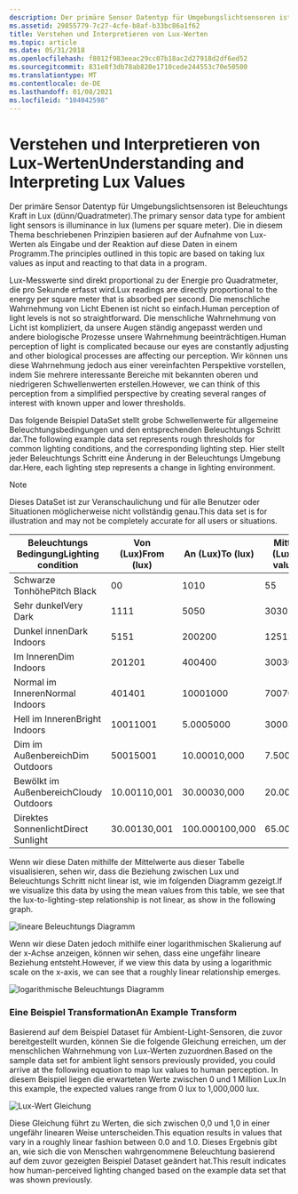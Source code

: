 ```yaml
---
description: Der primäre Sensor Datentyp für Umgebungslichtsensoren ist Beleuchtungs Kraft in Lux (dünn/Quadratmeter). Die in diesem Thema beschriebenen Prinzipien basieren auf der Aufnahme von Lux-Werten als Eingabe und der Reaktion auf diese Daten in einem Programm.
ms.assetid: 29855779-7c27-4cfe-b8af-b33bc86a1f62
title: Verstehen und Interpretieren von Lux-Werten
ms.topic: article
ms.date: 05/31/2018
ms.openlocfilehash: f8012f983eeac29cc07b18ac2d27918d2df6ed52
ms.sourcegitcommit: 831e8f3db78ab820e1710cede244553c70e50500
ms.translationtype: MT
ms.contentlocale: de-DE
ms.lasthandoff: 01/08/2021
ms.locfileid: "104042598"
---
```

# <a name="understanding-and-interpreting-lux-values"></a><span data-ttu-id="2e20b-104">Verstehen und Interpretieren von Lux-Werten</span><span class="sxs-lookup"><span data-stu-id="2e20b-104">Understanding and Interpreting Lux Values</span></span>

<span data-ttu-id="2e20b-105">Der primäre Sensor Datentyp für Umgebungslichtsensoren ist Beleuchtungs Kraft in Lux (dünn/Quadratmeter).</span><span class="sxs-lookup"><span data-stu-id="2e20b-105">The primary sensor data type for ambient light sensors is illuminance in lux (lumens per square meter).</span></span> <span data-ttu-id="2e20b-106">Die in diesem Thema beschriebenen Prinzipien basieren auf der Aufnahme von Lux-Werten als Eingabe und der Reaktion auf diese Daten in einem Programm.</span><span class="sxs-lookup"><span data-stu-id="2e20b-106">The principles outlined in this topic are based on taking lux values as input and reacting to that data in a program.</span></span>

<span data-ttu-id="2e20b-107">Lux-Messwerte sind direkt proportional zu der Energie pro Quadratmeter, die pro Sekunde erfasst wird.</span><span class="sxs-lookup"><span data-stu-id="2e20b-107">Lux readings are directly proportional to the energy per square meter that is absorbed per second.</span></span> <span data-ttu-id="2e20b-108">Die menschliche Wahrnehmung von Licht Ebenen ist nicht so einfach.</span><span class="sxs-lookup"><span data-stu-id="2e20b-108">Human perception of light levels is not so straightforward.</span></span> <span data-ttu-id="2e20b-109">Die menschliche Wahrnehmung von Licht ist kompliziert, da unsere Augen ständig angepasst werden und andere biologische Prozesse unsere Wahrnehmung beeinträchtigen.</span><span class="sxs-lookup"><span data-stu-id="2e20b-109">Human perception of light is complicated because our eyes are constantly adjusting and other biological processes are affecting our perception.</span></span> <span data-ttu-id="2e20b-110">Wir können uns diese Wahrnehmung jedoch aus einer vereinfachten Perspektive vorstellen, indem Sie mehrere interessante Bereiche mit bekannten oberen und niedrigeren Schwellenwerten erstellen.</span><span class="sxs-lookup"><span data-stu-id="2e20b-110">However, we can think of this perception from a simplified perspective by creating several ranges of interest with known upper and lower thresholds.</span></span>

<span data-ttu-id="2e20b-111">Das folgende Beispiel DataSet stellt grobe Schwellenwerte für allgemeine Beleuchtungsbedingungen und den entsprechenden Beleuchtungs Schritt dar.</span><span class="sxs-lookup"><span data-stu-id="2e20b-111">The following example data set represents rough thresholds for common lighting conditions, and the corresponding lighting step.</span></span> <span data-ttu-id="2e20b-112">Hier stellt jeder Beleuchtungs Schritt eine Änderung in der Beleuchtungs Umgebung dar.</span><span class="sxs-lookup"><span data-stu-id="2e20b-112">Here, each lighting step represents a change in lighting environment.</span></span>

> [!Note]  
> <span data-ttu-id="2e20b-113">Dieses DataSet ist zur Veranschaulichung und für alle Benutzer oder Situationen möglicherweise nicht vollständig genau.</span><span class="sxs-lookup"><span data-stu-id="2e20b-113">This data set is for illustration and may not be completely accurate for all users or situations.</span></span>

 



| <span data-ttu-id="2e20b-114">Beleuchtungs Bedingung</span><span class="sxs-lookup"><span data-stu-id="2e20b-114">Lighting condition</span></span> | <span data-ttu-id="2e20b-115">Von (Lux)</span><span class="sxs-lookup"><span data-stu-id="2e20b-115">From (lux)</span></span> | <span data-ttu-id="2e20b-116">An (Lux)</span><span class="sxs-lookup"><span data-stu-id="2e20b-116">To (lux)</span></span> | <span data-ttu-id="2e20b-117">Mittelwert (Lux)</span><span class="sxs-lookup"><span data-stu-id="2e20b-117">Mean value (lux)</span></span> | <span data-ttu-id="2e20b-118">Beleuchtungs Schritt</span><span class="sxs-lookup"><span data-stu-id="2e20b-118">Lighting step</span></span> |
|--------------------|------------|----------|------------------|---------------|
| <span data-ttu-id="2e20b-119">Schwarze Tonhöhe</span><span class="sxs-lookup"><span data-stu-id="2e20b-119">Pitch Black</span></span>        | <span data-ttu-id="2e20b-120">0</span><span class="sxs-lookup"><span data-stu-id="2e20b-120">0</span></span>          | <span data-ttu-id="2e20b-121">10</span><span class="sxs-lookup"><span data-stu-id="2e20b-121">10</span></span>       | <span data-ttu-id="2e20b-122">5</span><span class="sxs-lookup"><span data-stu-id="2e20b-122">5</span></span>                | <span data-ttu-id="2e20b-123">1</span><span class="sxs-lookup"><span data-stu-id="2e20b-123">1</span></span>             |
| <span data-ttu-id="2e20b-124">Sehr dunkel</span><span class="sxs-lookup"><span data-stu-id="2e20b-124">Very Dark</span></span>          | <span data-ttu-id="2e20b-125">11</span><span class="sxs-lookup"><span data-stu-id="2e20b-125">11</span></span>         | <span data-ttu-id="2e20b-126">50</span><span class="sxs-lookup"><span data-stu-id="2e20b-126">50</span></span>       | <span data-ttu-id="2e20b-127">30</span><span class="sxs-lookup"><span data-stu-id="2e20b-127">30</span></span>               | <span data-ttu-id="2e20b-128">2</span><span class="sxs-lookup"><span data-stu-id="2e20b-128">2</span></span>             |
| <span data-ttu-id="2e20b-129">Dunkel innen</span><span class="sxs-lookup"><span data-stu-id="2e20b-129">Dark Indoors</span></span>       | <span data-ttu-id="2e20b-130">51</span><span class="sxs-lookup"><span data-stu-id="2e20b-130">51</span></span>         | <span data-ttu-id="2e20b-131">200</span><span class="sxs-lookup"><span data-stu-id="2e20b-131">200</span></span>      | <span data-ttu-id="2e20b-132">125</span><span class="sxs-lookup"><span data-stu-id="2e20b-132">125</span></span>              | <span data-ttu-id="2e20b-133">3</span><span class="sxs-lookup"><span data-stu-id="2e20b-133">3</span></span>             |
| <span data-ttu-id="2e20b-134">Im Inneren</span><span class="sxs-lookup"><span data-stu-id="2e20b-134">Dim Indoors</span></span>        | <span data-ttu-id="2e20b-135">201</span><span class="sxs-lookup"><span data-stu-id="2e20b-135">201</span></span>        | <span data-ttu-id="2e20b-136">400</span><span class="sxs-lookup"><span data-stu-id="2e20b-136">400</span></span>      | <span data-ttu-id="2e20b-137">300</span><span class="sxs-lookup"><span data-stu-id="2e20b-137">300</span></span>              | <span data-ttu-id="2e20b-138">4</span><span class="sxs-lookup"><span data-stu-id="2e20b-138">4</span></span>             |
| <span data-ttu-id="2e20b-139">Normal im Inneren</span><span class="sxs-lookup"><span data-stu-id="2e20b-139">Normal Indoors</span></span>     | <span data-ttu-id="2e20b-140">401</span><span class="sxs-lookup"><span data-stu-id="2e20b-140">401</span></span>        | <span data-ttu-id="2e20b-141">1000</span><span class="sxs-lookup"><span data-stu-id="2e20b-141">1000</span></span>     | <span data-ttu-id="2e20b-142">700</span><span class="sxs-lookup"><span data-stu-id="2e20b-142">700</span></span>              | <span data-ttu-id="2e20b-143">5</span><span class="sxs-lookup"><span data-stu-id="2e20b-143">5</span></span>             |
| <span data-ttu-id="2e20b-144">Hell im Inneren</span><span class="sxs-lookup"><span data-stu-id="2e20b-144">Bright Indoors</span></span>     | <span data-ttu-id="2e20b-145">1001</span><span class="sxs-lookup"><span data-stu-id="2e20b-145">1001</span></span>       | <span data-ttu-id="2e20b-146">5.000</span><span class="sxs-lookup"><span data-stu-id="2e20b-146">5000</span></span>     | <span data-ttu-id="2e20b-147">3000</span><span class="sxs-lookup"><span data-stu-id="2e20b-147">3000</span></span>             | <span data-ttu-id="2e20b-148">6</span><span class="sxs-lookup"><span data-stu-id="2e20b-148">6</span></span>             |
| <span data-ttu-id="2e20b-149">Dim im Außenbereich</span><span class="sxs-lookup"><span data-stu-id="2e20b-149">Dim Outdoors</span></span>       | <span data-ttu-id="2e20b-150">5001</span><span class="sxs-lookup"><span data-stu-id="2e20b-150">5001</span></span>       | <span data-ttu-id="2e20b-151">10.000</span><span class="sxs-lookup"><span data-stu-id="2e20b-151">10,000</span></span>   | <span data-ttu-id="2e20b-152">7.500</span><span class="sxs-lookup"><span data-stu-id="2e20b-152">7500</span></span>             | <span data-ttu-id="2e20b-153">7</span><span class="sxs-lookup"><span data-stu-id="2e20b-153">7</span></span>             |
| <span data-ttu-id="2e20b-154">Bewölkt im Außenbereich</span><span class="sxs-lookup"><span data-stu-id="2e20b-154">Cloudy Outdoors</span></span>    | <span data-ttu-id="2e20b-155">10.001</span><span class="sxs-lookup"><span data-stu-id="2e20b-155">10,001</span></span>     | <span data-ttu-id="2e20b-156">30.000</span><span class="sxs-lookup"><span data-stu-id="2e20b-156">30,000</span></span>   | <span data-ttu-id="2e20b-157">20.000</span><span class="sxs-lookup"><span data-stu-id="2e20b-157">20,000</span></span>           | <span data-ttu-id="2e20b-158">8</span><span class="sxs-lookup"><span data-stu-id="2e20b-158">8</span></span>             |
| <span data-ttu-id="2e20b-159">Direktes Sonnenlicht</span><span class="sxs-lookup"><span data-stu-id="2e20b-159">Direct Sunlight</span></span>    | <span data-ttu-id="2e20b-160">30.001</span><span class="sxs-lookup"><span data-stu-id="2e20b-160">30,001</span></span>     | <span data-ttu-id="2e20b-161">100.000</span><span class="sxs-lookup"><span data-stu-id="2e20b-161">100,000</span></span>  | <span data-ttu-id="2e20b-162">65.000</span><span class="sxs-lookup"><span data-stu-id="2e20b-162">65,000</span></span>           | <span data-ttu-id="2e20b-163">9</span><span class="sxs-lookup"><span data-stu-id="2e20b-163">9</span></span>             |



 

<span data-ttu-id="2e20b-164">Wenn wir diese Daten mithilfe der Mittelwerte aus dieser Tabelle visualisieren, sehen wir, dass die Beziehung zwischen Lux und Beleuchtungs Schritt nicht linear ist, wie im folgenden Diagramm gezeigt.</span><span class="sxs-lookup"><span data-stu-id="2e20b-164">If we visualize this data by using the mean values from this table, we see that the lux-to-lighting-step relationship is not linear, as show in the following graph.</span></span>

![lineare Beleuchtungs Diagramm](images/luxtostep.png)

<span data-ttu-id="2e20b-166">Wenn wir diese Daten jedoch mithilfe einer logarithmischen Skalierung auf der x-Achse anzeigen, können wir sehen, dass eine ungefähr lineare Beziehung entsteht.</span><span class="sxs-lookup"><span data-stu-id="2e20b-166">However, if we view this data by using a logarithmic scale on the x-axis, we can see that a roughly linear relationship emerges.</span></span>

![logarithmische Beleuchtungs Diagramm](images/luxlogtostep.png)

### <a name="an-example-transform"></a><span data-ttu-id="2e20b-168">Eine Beispiel Transformation</span><span class="sxs-lookup"><span data-stu-id="2e20b-168">An Example Transform</span></span>

<span data-ttu-id="2e20b-169">Basierend auf dem Beispiel Dataset für Ambient-Light-Sensoren, die zuvor bereitgestellt wurden, können Sie die folgende Gleichung erreichen, um der menschlichen Wahrnehmung von Lux-Werten zuzuordnen.</span><span class="sxs-lookup"><span data-stu-id="2e20b-169">Based on the sample data set for ambient light sensors previously provided, you could arrive at the following equation to map lux values to human perception.</span></span> <span data-ttu-id="2e20b-170">In diesem Beispiel liegen die erwarteten Werte zwischen 0 und 1 Million Lux.</span><span class="sxs-lookup"><span data-stu-id="2e20b-170">In this example, the expected values range from 0 lux to 1,000,000 lux.</span></span>

![Lux-Wert Gleichung](images/sensor-lux-equation.jpg)

<span data-ttu-id="2e20b-172">Diese Gleichung führt zu Werten, die sich zwischen 0,0 und 1,0 in einer ungefähr linearen Weise unterscheiden.</span><span class="sxs-lookup"><span data-stu-id="2e20b-172">This equation results in values that vary in a roughly linear fashion between 0.0 and 1.0.</span></span> <span data-ttu-id="2e20b-173">Dieses Ergebnis gibt an, wie sich die von Menschen wahrgenommene Beleuchtung basierend auf dem zuvor gezeigten Beispiel Dataset geändert hat.</span><span class="sxs-lookup"><span data-stu-id="2e20b-173">This result indicates how human-perceived lighting changed based on the example data set that was shown previously.</span></span>

 

 



